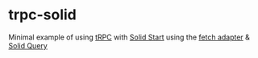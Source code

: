 # trpc-solid

Minimal example of using [tRPC](https://trpc.io) with [Solid Start](https://start.solidjs.com/getting-started/what-is-solidstart) using the [fetch adapter](https://trpc.io/docs/fetch) & [Solid Query](https://tanstack.com/query/latest/docs/solid/overview)
